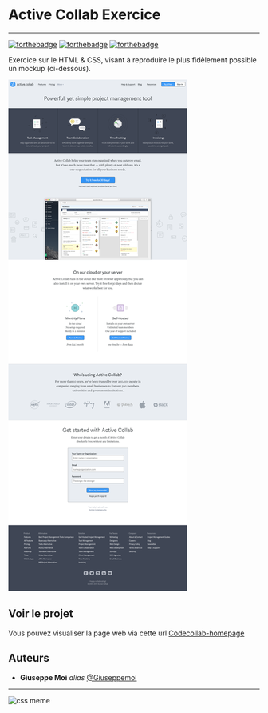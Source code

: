 # Active Collab Exercice
<hr>

[![forthebadge](https://forthebadge.com/images/badges/powered-by-coffee.svg)](https://forthebadge.com)
[![forthebadge](https://forthebadge.com/images/badges/uses-html.svg)](https://forthebadge.com)
[![forthebadge](https://forthebadge.com/images/badges/uses-css.svg)](https://forthebadge.com)

Exercice sur le HTML & CSS, visant à reproduire le plus fidèlement possible un mockup (ci-dessous).

![Mockup](img/activecollab.png)

## Voir le projet

Vous pouvez visualiser la page web via cette url [Codecollab-homepage](https://giuseppemoi.github.io/CodeCollab-homepage/)

## Auteurs
* **Giuseppe Moi** _alias_ [@Giuseppemoi](https://github.com/Giuseppemoi)

<hr>

![css meme](https://media.giphy.com/media/13FrpeVH09Zrb2/giphy.gif)